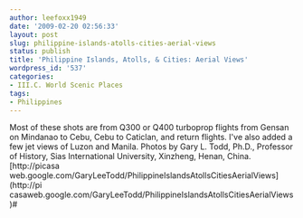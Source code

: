 ```yaml
---
author: leefoxx1949
date: '2009-02-20 02:56:33'
layout: post
slug: philippine-islands-atolls-cities-aerial-views
status: publish
title: 'Philippine Islands, Atolls, & Cities: Aerial Views'
wordpress_id: '537'
categories:
- III.C. World Scenic Places
tags:
- Philippines
---
```


Most of these shots are from Q300 or Q400 turboprop flights from Gensan on
Mindanao to Cebu, Cebu to Caticlan, and return flights. I've also added a few
jet views of Luzon and Manila. Photos by Gary L. Todd, Ph.D., Professor of
History, Sias International University, Xinzheng, Henan, China. [http://picasa
web.google.com/GaryLeeTodd/PhilippineIslandsAtollsCitiesAerialViews](http://pi
casaweb.google.com/GaryLeeTodd/PhilippineIslandsAtollsCitiesAerialViews)#

